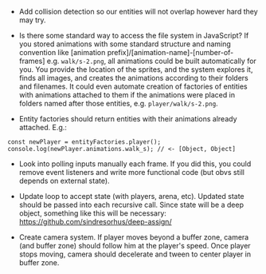 * Add collision detection so our entities will not overlap however hard they may try.
* Is there some standard way to access the file system in JavaScript? If you stored animations with some standard structure and naming convention like [animation prefix]/[animation-name]-[number-of-frames] e.g. `walk/s-2.png`, all animations could be built automatically for you. You provide the location of the sprites, and the system explores it, finds all images, and creates the animations according to their folders and filenames. It could even automate creation of factories of entities with animations attached to them if the animations were placed in folders named after those entities, e.g. `player/walk/s-2.png`.

* Entity factories should return entities with their animations already attached. E.g.:

```
const newPlayer = entityFactories.player();
console.log(newPlayer.animations.walk_s); // <- [Object, Object]
```

* Look into polling inputs manually each frame. If you did this, you could remove event listeners and write more functional code (but obvs still depends on external state).

* Update loop to accept state (with players, arena, etc). Updated state should be passed into each recursive call. Since state will be a deep object, something like this will be necessary:
https://github.com/sindresorhus/deep-assign/

* Create camera system. If player moves beyond a buffer zone, camera (and buffer zone) should follow him at the player's speed. Once player stops moving, camera should decelerate and tween to center player in buffer zone.
